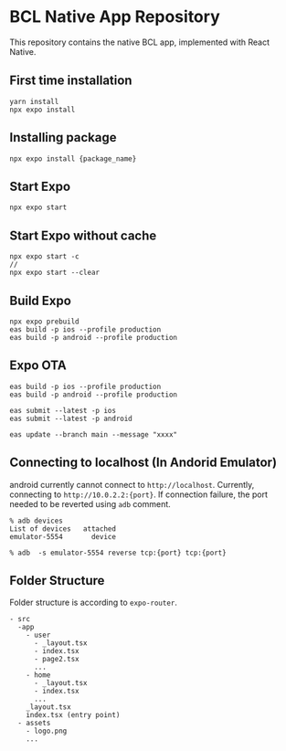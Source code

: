# BCL Native App Repository

This repository contains the native BCL app, implemented with React Native.

## First time installation

```
yarn install
npx expo install
```

## Installing package

`npx expo install {package_name}`

## Start Expo

`npx expo start`

## Start Expo without cache

```
npx expo start -c
//
npx expo start --clear
```

## Build Expo

```
npx expo prebuild
eas build -p ios --profile production
eas build -p android --profile production
```

## Expo OTA

```
eas build -p ios --profile production
eas build -p android --profile production

eas submit --latest -p ios
eas submit --latest -p android

eas update --branch main --message "xxxx"
```

## Connecting to localhost (In Andorid Emulator)

android currently cannot connect to `http://localhost`. Currently, connecting to `http://10.0.2.2:{port}`. If connection failure, the port needed to be reverted using `adb` comment.

```
% adb devices
List of devices   attached
emulator-5554	    device

% adb  -s emulator-5554 reverse tcp:{port} tcp:{port}
```

## Folder Structure

Folder structure is according to `expo-router`.

```
- src
  -app
    - user
      - _layout.tsx
      - index.tsx
      - page2.tsx
      ...
    - home
      - _layout.tsx
      - index.tsx
      ...
    _layout.tsx
    index.tsx (entry point)
  - assets
    - logo.png
    ...
```
